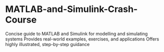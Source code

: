 # MATLAB-and-Simulink-Crash-Course
 Concise guide to MATLAB and Simulink for modelling and simulating systems 
 Provides real-world examples, exercises, and applications
 Offers highly illustrated, step-by-step guidance
